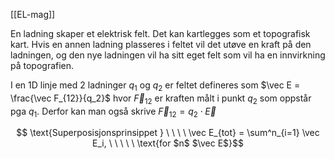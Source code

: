 
[[EL-mag]]

En ladning skaper et elektrisk felt. Det kan kartlegges som et topografisk kart.
Hvis en annen ladning plasseres i feltet vil det utøve en kraft på den ladningen, og den nye ladningen vil ha sitt eget felt som vil ha en innvirkning på topografien.

I en 1D linje med 2 ladninger $q_1$ og $q_2$ er feltet defineres som $\vec E = \frac{\vec F_{12}}{q_2}$ hvor $\vec F_{12}$ er kraften målt i punkt $q_2$ som oppstår pga $q_1$. Derfor kan man også skrive $\vec F_{12} = q_2 \cdot \vec E$ 

$$ \text{Superposisjonsprinsippet } \ \ \ \  \vec E_{tot} = \sum^n_{i=1} \vec E_i, \ \ \ \ \ \text{for $n$ $\vec E$}$$ 